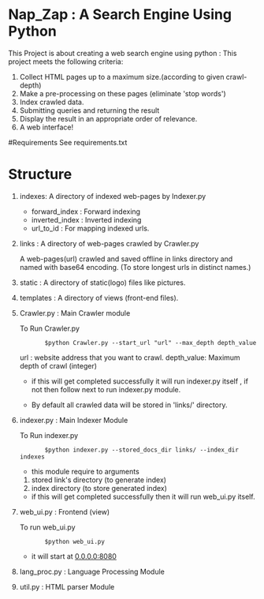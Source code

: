 Nap_Zap : A Search Engine Using Python
=============================================
This Project is about creating a web search engine using python :
This project meets the following criteria:
  1. Collect HTML pages up to a maximum size.(according to given crawl-depth)
  2. Make a pre-processing on these pages (eliminate 'stop words')
  3. Index crawled data.
  4. Submitting queries and returning the result
  5. Display the result in an appropriate order of relevance.
  6. A web interface!
  
  #Requirements
  See requirements.txt


  # Structure
  
  1. indexes: A directory of indexed web-pages by Indexer.py
     * forward_index :  Forward indexing
     * inverted_index : Inverted indexing
     * url_to_id : For mapping indexed urls.
  2. links :  A directory of web-pages crawled by Crawler.py
            
        A web-pages(url) crawled and saved offline in links 
        directory and named with base64 encoding.
        (To store longest urls in distinct names.)
  3. static : A directory of static(logo) files like pictures.
   
  4. templates : A directory of views (front-end files).
  
  5. Crawler.py : Main Crawler module
       
       To Run Crawler.py
                
                $python Crawler.py --start_url "url" --max_depth depth_value
       
       url : website address that you want to crawl.
       depth_value: Maximum depth of crawl (integer)
  
       * if this will get completed successfully it will run indexer.py itself , if not then follow
       next to run indexer.py module.
       
       * By default all crawled data will be stored in 'links/' directory.
  6. indexer.py : Main Indexer Module
  
       To Run indexer.py
       
                $python indexer.py --stored_docs_dir links/ --index_dir indexes
       
       * this module require to arguments 
        1. stored link's directory (to generate index)
        2. index directory (to store generated index)
       
       * if this will get completed successfully then it will run web_ui.py itself.
  7. web_ui.py : Frontend (view)
  
       To run web_ui.py
       
                $python web_ui.py
       * it will start at [0.0.0.0:8080](http://0.0.0.0:8080/)
  8. lang_proc.py : Language Processing Module
      
  9. util.py : HTML parser Module